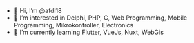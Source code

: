 - 👋 Hi, I’m @afdi18
- 👀 I’m interested in Delphi, PHP, C, Web Programming, Mobile Programming, Mikrokontroller, Electronics
- 🌱 I’m currently learning Flutter, VueJs, Nuxt, WebGis
<!-- - 💞️ I’m looking to collaborate on ...
- 📫 How to reach me ... -->

<!---
afdi18/afdi18 is a ✨ special ✨ repository because its `README.md` (this file) appears on your GitHub profile.
You can click the Preview link to take a look at your changes.
--->
